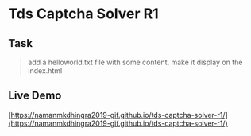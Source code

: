 # Tds Captcha Solver R1
## Task
> add a helloworld.txt file with some content, make it display on the index.html
## Live Demo
[https://namanmkdhingra2019-gif.github.io/tds-captcha-solver-r1/](https://namanmkdhingra2019-gif.github.io/tds-captcha-solver-r1/)